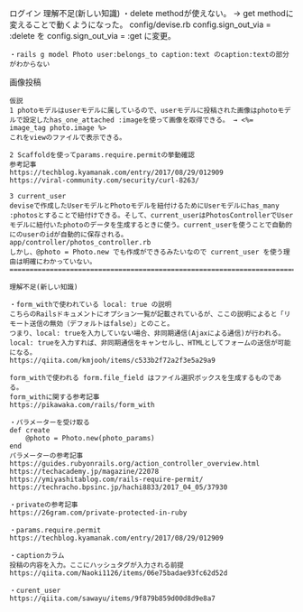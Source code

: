 ログイン
    理解不足(新しい知識)
    ・delete methodが使えない。 → get methodに変えることで動くようになった。
    config/devise.rb config.sign_out_via = :delete を config.sign_out_via = :get に変更。

    ・rails g model Photo user:belongs_to caption:text のcaption:textの部分がわからない

画像投稿

    仮説
    1 photoモデルはuserモデルに属しているので、userモデルに投稿された画像はphotoモデルで設定したhas_one_attached :imageを使って画像を取得できる。 → <%= image_tag photo.image %>
    これをviewのファイルで表示できる。

    2 Scaffoldを使ってparams.require.permitの挙動確認
    参考記事
    https://techblog.kyamanak.com/entry/2017/08/29/012909
    https://viral-community.com/security/curl-8263/

    3 current_user
    deviseで作成したUserモデルとPhotoモデルを紐付けるためにUserモデルにhas_many :photosとすることで紐付けできる。そして、current_userはPhotosControllerでUserモデルに紐付いたphotoのデータを生成するときに使う。current_userを使うことで自動的にのuserのidが自動的に保存される。
    app/controller/photos_controller.rb
    しかし、@photo = Photo.new でも作成ができるみたいなので current_user を使う理由は明確にわかっていない。
    ================================================================================

    理解不足(新しい知識)

    ・form_withで使われている local: true の説明
    こちらのRailsドキュメントにオプション一覧が記載されているが、ここの説明によると「リモート送信の無効（デフォルトはfalse）」とのこと。
    つまり、local: trueを入力していない場合、非同期通信(Ajaxによる通信)が行われる。
    local: trueを入力すれば、非同期通信をキャンセルし、HTMLとしてフォームの送信が可能になる。
    https://qiita.com/kmjooh/items/c533b2f72a2f3e5a29a9

    form_withで使われる form.file_field はファイル選択ボックスを生成するものである。
    form_withに関する参考記事
    https://pikawaka.com/rails/form_with

    ・パラメーターを受け取る
    def create
        @photo = Photo.new(photo_params)
    end
    パラメーターの参考記事
    https://guides.rubyonrails.org/action_controller_overview.html
    https://techacademy.jp/magazine/22078
    https://ymiyashitablog.com/rails-require-permit/
    https://techracho.bpsinc.jp/hachi8833/2017_04_05/37930

    ・privateの参考記事
    https://26gram.com/private-protected-in-ruby

    ・params.require.permit
    https://techblog.kyamanak.com/entry/2017/08/29/012909

    ・captionカラム
    投稿の内容を入力。ここにハッシュタグが入力される前提
    https://qiita.com/Naoki1126/items/06e75badae93fc62d52d

    ・curent_user
    https://qiita.com/sawayu/items/9f879b859d00d8d9e8a7
    

    